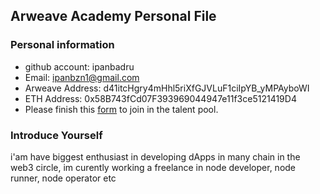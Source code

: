 ## Arweave Academy Personal File

### Personal information

- github account: ipanbadru
- Email: ipanbzn1@gmail.com
- Arweave Address: d41itcHgry4mHhl5riXfGJVLuF1ciIpYB_yMPAyboWI
- ETH Address: 0x58B743fCd07F393969044947e11f3ce5121419D4
- Please finish this [form](https://docs.google.com/forms/d/e/1FAIpQLSfWA5fIIcBgmRppm3jNz5vmf9Mai_QMVil-2pO4r7YKn_Zhtw/viewform?usp=sf_link) to join in the talent pool.

### Introduce Yourself
 i'am have biggest enthusiast in developing dApps in many chain in the web3 circle, im curently working a freelance in node developer, node runner, node operator etc
